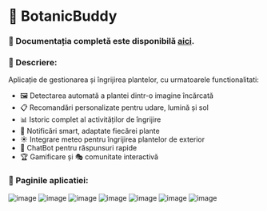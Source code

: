 # 🌱 BotanicBuddy

### 🌼 Documentația completă este disponibilă [aici](https://github.com/University-Projectss/BotanicBuddy/wiki/AMSS-%E2%80%90-Prezentare).

### 🌼 Descriere:

Aplicație de gestionarea și îngrijirea plantelor, cu urmatoarele functionalitati:
- 🖼️ Detectarea automată a plantei dintr-o imagine încărcată
- 📋 Recomandări personalizate pentru udare, lumină și sol
- 📊 Istoric complet al activităților de îngrijire
- 🔔 Notificări smart, adaptate fiecărei plante
- ☀️ Integrare meteo pentru îngrijirea plantelor de exterior
- 🤖 ChatBot pentru răspunsuri rapide
- 🏆 Gamificare și 🎭 comunitate interactivă

### 🌼 Paginile aplicatiei:
![image](https://github.com/user-attachments/assets/3749ae0a-d709-4da0-af3e-1cabbba780d8)
![image](https://github.com/user-attachments/assets/9dc5b9e1-b09e-4ca4-a9d1-8c5e3c949357)
![image](https://github.com/user-attachments/assets/1c81c7ad-8e3f-4199-91e4-1cc7c8223e51)
![image](https://github.com/user-attachments/assets/96d674e9-0699-4169-9395-c4fa8b9faf6e)
![image](https://github.com/user-attachments/assets/14ddd173-779f-4eb1-98ba-982d84cdae1a)
![image](https://github.com/user-attachments/assets/1a894f39-00ce-4d92-a982-e2f03b047fda)
![image](https://github.com/user-attachments/assets/0cab8477-7192-4c32-bd27-656625fa9943)



